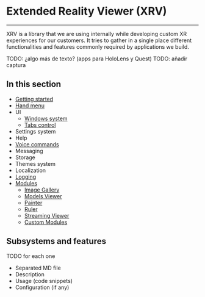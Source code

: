 # Extended Reality Viewer (XRV)

---

XRV is a library that we are using internally while developing custom XR experiences for our customers. It tries to gather in a single place different functionalities and features commonly required by applications we build.

TODO: ¿algo más de texto? (apps para HoloLens y Quest)
TODO: añadir captura

## In this section

- [Getting started](getting_started.md)
- [Hand menu](hand_menu.md)
- UI
  - [Windows system](windows_system.md)
  - [Tabs control](tabs_control.md)
- Settings system
- Help
- [Voice commands](voice_commands.md)
- Messaging
- Storage
- Themes system
- Localization
- [Logging](logging.md)
- [Modules](modules/index.md)
  - [Image Gallery](modules/imageGallery/index.md)
  - [Models Viewer](modules/modelsLoader/index.md)
  - [Painter](modules/painter/index.md)
  - [Ruler](modules/ruler/index.md)
  - [Streaming Viewer](modules/streamingviewer/index.md)
  - [Custom Modules](modules/customModule/index.md)

## Subsystems and features

TODO for each one

- Separated MD file
- Description
- Usage (code snippets)
- Configuration (if any)
